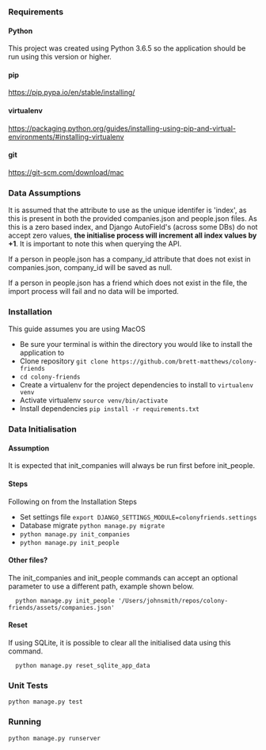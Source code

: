 ### Requirements
#### Python
This project was created using Python 3.6.5 so the application should be run using this version or higher.
#### pip
https://pip.pypa.io/en/stable/installing/
#### virtualenv
https://packaging.python.org/guides/installing-using-pip-and-virtual-environments/#installing-virtualenv
#### git
https://git-scm.com/download/mac

### Data Assumptions
It is assumed that the attribute to use as the unique identifer is 'index', as this is present in both the provided companies.json and people.json files. As this is a zero based index, and Django AutoField's (across some DBs) do not accept zero values, **the initialise process will increment all index values by +1**. It is important to note this when querying the API.

If a person in people.json has a company_id attribute that does not exist in companies.json, company_id will be saved as null.

If a person in people.json has a friend which does not exist in the file, the import process will fail and no data will be imported.

### Installation
This guide assumes you are using MacOS
- Be sure your terminal is within the directory you would like to install the application to
- Clone repository `git clone https://github.com/brett-matthews/colony-friends`
- `cd colony-friends`
- Create a virtualenv for the project dependencies to install to `virtualenv venv`
- Activate virtualenv `source venv/bin/activate`
- Install dependencies `pip install -r requirements.txt`

### Data Initialisation

#### Assumption
  It is expected that init_companies will always be run first before init_people.

#### Steps
Following on from the Installation Steps
- Set settings file `export DJANGO_SETTINGS_MODULE=colonyfriends.settings`
- Database migrate `python manage.py migrate`
- `python manage.py init_companies`
- `python manage.py init_people`

#### Other files?
The init_companies and init_people commands can accept an optional parameter to use a different path, example shown below.
```
  python manage.py init_people '/Users/johnsmith/repos/colony-friends/assets/companies.json'
```
#### Reset
If using SQLite, it is possible to clear all the initialised data using this command.
```
  python manage.py reset_sqlite_app_data
```

### Unit Tests
`python manage.py test`

### Running
`python manage.py runserver`


